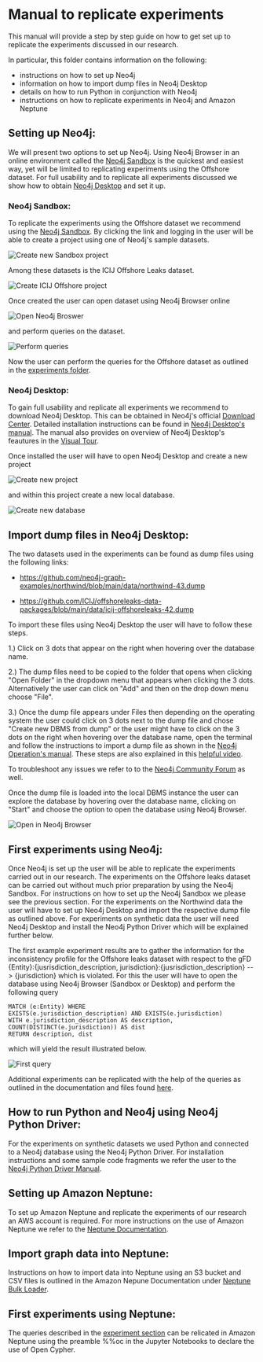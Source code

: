 # Manual to replicate experiments

This manual will provide a step by step guide on how to get set up to replicate the experiments discussed in our research.

In particular, this folder contains information on the following:

- instructions on how to set up Neo4j
- information on how to import dump files in Neo4j Desktop
- details on how to run Python in conjunction with Neo4j
- instructions on how to replicate experiments in Neo4j and Amazon Neptune

## Setting up Neo4j: 

We will present two options to set up Neo4j. Using Neo4j Browser in an online environment called the [Neo4j Sandbox](https://neo4j.com/sandbox/) is the quickest and easiest way, yet will be limited to replicating experiments using the Offshore dataset. For full usability and to replicate all experiments discussed we show how to obtain [Neo4j Desktop](https://neo4j.com/download/) and set it up.

### Neo4j Sandbox:

To replicate the experiments using the Offshore dataset we recommend using the [Neo4j Sandbox](https://neo4j.com/sandbox/). By clicking the link and logging in the user will be able to create a project using one of Neo4j's sample datasets.

![Create new Sandbox project](https://github.com/GraphDatabaseExperiments/normalization_experiments/blob/main/experiments_manual/images/sandbox1.JPG?raw=true)

Among these datasets is the ICIJ Offshore Leaks dataset.

![Create ICIJ Offshore project](https://github.com/GraphDatabaseExperiments/normalization_experiments/blob/main/experiments_manual/images/sandbox2.JPG?raw=true)

Once created the user can open dataset using Neo4j Browser online

![Open Neo4j Broswer](https://github.com/GraphDatabaseExperiments/normalization_experiments/blob/main/experiments_manual/images/sandbox3.JPG?raw=true)

and perform queries on the dataset.

![Perform queries](https://github.com/GraphDatabaseExperiments/normalization_experiments/blob/main/experiments_manual/images/sandbox4.JPG?raw=true)

Now the user can perform the queries for the Offshore dataset as outlined in the [experiments folder](https://github.com/GraphDatabaseExperiments/normalization_experiments/tree/main/experiments/).

### Neo4j Desktop:

To gain full usability and replicate all experiments we recommend to download Neo4j Desktop. This can be obtained in Neo4j's official [Download Center](https://neo4j.com/download-center/#desktop). Detailed installation instructions can be found in [Neo4j Desktop's manual](https://neo4j.com/docs/desktop-manual/current/installation/). The manual also provides on overview of Neo4j Desktop's feautures in the [Visual Tour](https://neo4j.com/docs/desktop-manual/current/visual-tour/).

Once installed the user will have to open Neo4j Desktop and create a new project

![Create new project](https://github.com/GraphDatabaseExperiments/normalization_experiments/blob/main/experiments_manual/images/desktop1.JPG?raw=true)

and within this project create a new local database.

![Create new database](https://github.com/GraphDatabaseExperiments/normalization_experiments/blob/main/experiments_manual/images/desktop2.JPG?raw=true)



## Import dump files in Neo4j Desktop:

The two datasets used in the experiments can be found as dump files using the following links:

- https://github.com/neo4j-graph-examples/northwind/blob/main/data/northwind-43.dump

- https://github.com/ICIJ/offshoreleaks-data-packages/blob/main/data/icij-offshoreleaks-42.dump


To import these files using Neo4j Desktop the user will have to follow these steps.

1.) Click on 3 dots that appear on the right when hovering over the database name.

2.) The dump files need to be copied to the folder that opens when clicking "Open Folder" in the dropdown menu that appears when clicking the 3 dots. Alternatively the user can click on "Add" and then on the drop down menu choose "File".

3.) Once the dump file appears under Files then depending on the operating system the user could click on 3 dots next to the dump file and chose "Create new DBMS from dump" or the user might have to click on the 3 dots on the right when hovering over the database name, open the terminal and follow the instructions to import a dump file as shown in the [Neo4j Operation's manual](https://neo4j.com/docs/operations-manual/current/backup-restore/restore-dump/).
These steps are also explained in this [helpful video](https://www.youtube.com/watch?v=HPwPh5FUvAk).

To troubleshoot any issues we refer to to the [Neo4j Community Forum](https://community.neo4j.com/t5/graphacademy-discussions/cannot-create-new-database-from-dump-file/td-p/39914) as well. 

Once the dump file is loaded into the local DBMS instance the user can explore the database by hovering over the database name, clicking on "Start" and choose the option to open the database using Neo4j Browser.

![Open in Neo4j Browser](https://github.com/GraphDatabaseExperiments/normalization_experiments/blob/main/experiments_manual/images/desktop3.JPG?raw=true)

## First experiments using Neo4j:

Once Neo4j is set up the user will be able to replicate the experiments carried out in our research. The experiments on the Offshore leaks dataset can be carried out without much prior preparation by using the Neo4j Sandbox. For instructions on how to set up the Neo4j Sandbox we please see the previous section. For the experiments on the Northwind data the user will have to set up Neo4j Desktop and import the respective dump file as outlined above. For experiments on synthetic data the user will need Neo4j Desktop and install the Neo4j Python Driver which will be explained further below.

The first example experiment results are to gather the information for the inconsistency profile for the Offshore leaks dataset with respect to the gFD {Entity}:{jusrisdiction_description, jurisdiction}:{jusrisdiction_description} --> {jurisdiction} which is violated. For this the user will have to open the database using Neo4j Browser (Sandbox or Desktop) and perform the following query

```
MATCH (e:Entity) WHERE
EXISTS(e.jurisdiction_description) AND EXISTS(e.jurisdiction)
WITH e.jurisdiction_description AS description, COUNT(DISTINCT(e.jurisdiction)) AS dist
RETURN description, dist
```

which will yield the result illustrated below.

![First query](https://github.com/GraphDatabaseExperiments/normalization_experiments/blob/main/experiments_manual/images/desktop4.JPG?raw=true)

Additional experiments can be replicated with the help of the queries as outlined in the documentation and files found [here](https://github.com/GraphDatabaseExperiments/normalization_experiments/tree/main/experiments).


## How to run Python and Neo4j using Neo4j Python Driver: 

For the experiments on synthetic datasets we used Python and connected to a Neo4j database using the Neo4j Python Driver. For installation instructions and some sample code fragments we refer the user to the [Neo4j Python Driver Manual](https://neo4j.com/docs/api/python-driver/current/).



## Setting up Amazon Neptune:

To set up Amazon Neptune and replicate the experiments of our research an AWS account is required. For more instructions on the use of Amazon Neptune we refer to the [Neptune Documentation](https://docs.aws.amazon.com/neptune/latest/userguide/intro.html).

## Import graph data into Neptune:


Instructions on how to import data into Neptune using an S3 bucket and CSV files is outlined in the Amazon Nepune Documentation under [Neptune Bulk Loader](https://docs.aws.amazon.com/neptune/latest/userguide/bulk-load.html).

## First experiments using Neptune:


The queries described in the [experiment section](https://github.com/GraphDatabaseExperiments/normalization_experiments/tree/main/experiments) can be relicated in Amazon Neptune using the preamble %%oc in the Jupyter Notebooks to declare the use of Open Cypher.


